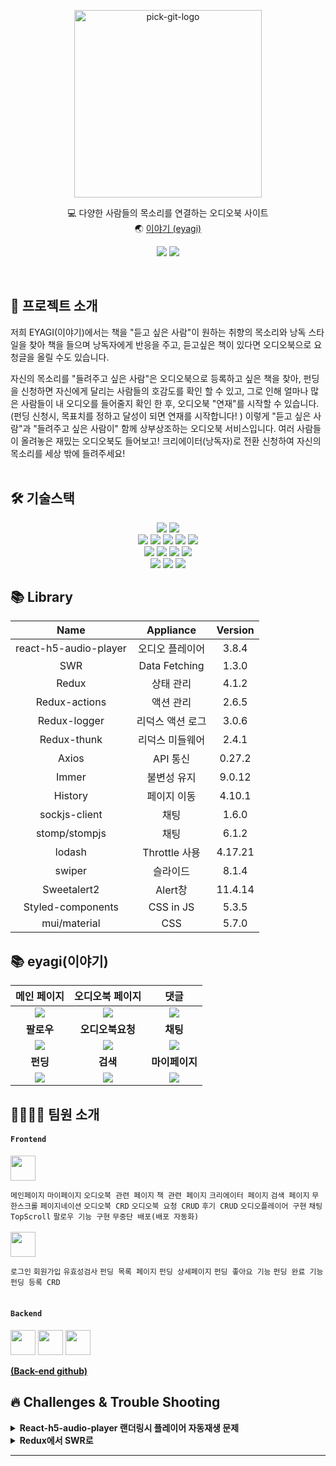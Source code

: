 <p align="center">
<img src="https://user-images.githubusercontent.com/61370487/171013112-796a9d06-6b91-4012-9af7-ee9ccfb20eaf.png" alt="pick-git-logo" width="300" height="300">
</p>
<div align="center">
  
💻 다양한 사람들의 목소리를 연결하는 오디오북 사이트</br>
🌏 [이야기 (eyagi)](https://www.eyagibook.shop/)
</div>
<div align="center">
  
<a href="https://balanced-desk-3a4.notion.site/EYAGI-06e6113484324fe8ba37ec83e5e70b8d"><img src="https://img.shields.io/badge/Notion-%23000000.svg?style=for-the-badge&logo=notion&logoColor=white&link=https://balanced-desk-3a4.notion.site/EYAGI-06e6113484324fe8ba37ec83e5e70b8d/"/></a>
<a href="https://www.instagram.com/_eyagi_"><img src="https://img.shields.io/badge/Instagram-%23E4405F.svg?style=for-the-badge&logo=Instagram&logoColor=white&link=https://www.instagram.com/_eyagi_/"/></a>
  
</div>
<br/>

## 🙌 프로젝트 소개
 저희 EYAGI(이야기)에서는
책을 "듣고 싶은 사람"이 원하는 취향의 목소리와 낭독 스타일을 찾아 책을 들으며 낭독자에게 반응을 주고, 듣고싶은 책이 있다면 오디오북으로 요청글을 올릴 수도 있습니다.

자신의 목소리를 "들려주고 싶은 사람"은 오디오북으로 등록하고 싶은 책을 찾아, 펀딩을 신청하면 자신에게 달리는 사람들의 호감도를 확인 할 수 있고, 그로 인해 얼마나 많은 사람들이 내 오디오를 들어줄지 확인 한 후, 오디오북 "연재"를 시작할 수 있습니다. (펀딩 신청시, 목표치를 정하고 달성이 되면 연재를 시작합니다! )
이렇게 "듣고 싶은 사람"과 "들려주고 싶은 사람이" 함께 상부상조하는 오디오북 서비스입니다.
여러 사람들이 올려놓은 재밌는 오디오북도 들어보고!
크리에이터(낭독자)로 전환 신청하여 자신의 목소리를 세상 밖에 들려주세요!
<br />
<br />
## 🛠 기술스택
<p align="center">
<img src="https://img.shields.io/badge/JavaScript-F7DF1E?style=&logo=JavaScript&logoColor=white"/>
 <img src="https://img.shields.io/badge/Visual Studio Code-007ACC?style=&logo=Visual Studio Code&logoColor=white"/>
<br>
<img src="https://img.shields.io/badge/React-61DAFB?style=&logo=React&logoColor=white"/>
<img src="https://img.shields.io/badge/Redux-764ABC?style=&logo=Redux&logoColor=white"/>
<img src="https://img.shields.io/badge/React Router-CA4245?style=&logo=React Router&logoColor=white"/>
<img src="https://img.shields.io/badge/Axios-6828e2?style="/>
<img src="https://img.shields.io/badge/SWR-000000?style="/>
<br />
<img src="https://img.shields.io/badge/CSS-1572B6?style=&logo=CSS3&logoColor=white"/>
<img src="https://img.shields.io/badge/MUI-007FFF?style=&logo=MUI&logoColor=white"/> 
<img src="https://img.shields.io/badge/Swiper-6332F6?style=&logo=Swiper&logoColor=white"/> 
<img src="https://img.shields.io/badge/styled-components-DB7093?style=&logo=styled-components&logoColor=white"/>
<br>
 <img src="https://img.shields.io/badge/AWS Amplify-ff9900?style=&logo=AWS Amplify&logoColor=white"/>
 <img src="https://img.shields.io/badge/Git-F05032?style=&logo=Git&logoColor=white"/>
 <img src="https://img.shields.io/badge/GitHub-181717?style=&logo=GitHub&logoColor=white"/> 
</p>

## 📚 Library

|Name|Appliance|Version|
|:---:|:---:|:---:|
|react-h5-audio-player|오디오 플레이어|3.8.4|
|SWR|Data Fetching|1.3.0|
|Redux|상태 관리|4.1.2|
|Redux-actions|액션 관리|2.6.5|
|Redux-logger|리덕스 액션 로그|3.0.6|
|Redux-thunk|리덕스 미들웨어|2.4.1|
|Axios|API 통신|0.27.2|
|Immer|불변성 유지|9.0.12|
|History|페이지 이동|4.10.1|
|sockjs-client|채팅|1.6.0|
|stomp/stompjs|채팅|6.1.2|
|lodash|Throttle 사용|4.17.21|
|swiper|슬라이드|8.1.4|
|Sweetalert2|Alert창|11.4.14|
|Styled-components|CSS in JS|5.3.5|
|mui/material|CSS|5.7.0|


## :books: eyagi(이야기)
|메인 페이지|오디오북 페이지|댓글|
|:-:|:-:|:-:|
|<img src=https://user-images.githubusercontent.com/61370487/171026913-adb69bee-9171-4b12-b273-8f1a5fe828f3.gif>|<img src=https://user-images.githubusercontent.com/61370487/171030696-98bbaa9e-347b-4633-956c-77462db17670.gif>|<img src=https://user-images.githubusercontent.com/61370487/171026534-71d090f4-0d17-465b-aa59-c2384232e88c.gif>|
|<b>팔로우</b>|<b>오디오북요청</b>|<b>채팅</b>|
|<img src=https://user-images.githubusercontent.com/61370487/171026610-b4584b86-0174-4c28-ae57-b25fe1f561f8.gif>|<img src=https://user-images.githubusercontent.com/61370487/171030045-42a40812-b807-4b52-ab75-199d88a075eb.gif>|<img src=https://user-images.githubusercontent.com/61370487/171029947-8c62bbd1-fe94-41f6-9714-0a08e9e63151.gif>|
|<b>펀딩</b>|<b>검색</b>|<b>마이페이지</b>|
|<img src=https://user-images.githubusercontent.com/61370487/171026925-7215b3f8-7369-4f58-a4f6-bd57493b21ed.gif>|<img src=https://user-images.githubusercontent.com/61370487/171030108-3e4bc940-20ff-497a-9484-e920b958cef9.gif>|<img src=https://user-images.githubusercontent.com/61370487/171030132-8b300843-90f0-4e72-8271-933c75026aff.gif>|
## 👨‍💻👩‍💻 팀원 소개
#### `Frontend`
 <a href="https://github.com/JIEUN24" target="_blank"><img height="40"  src="https://img.shields.io/static/v1?label=React&message=최지은 &color=61dafb&style=for-the-badge&>"/></a>

 `메인페이지`  `마이페이지` `오디오북 관련 페이지` `책 관련 페이지` `크리에이터 페이지`  `검색 페이지` `무한스크롤` `페이지네이션` `오디오북 CRD` `오디오북 요청 CRUD` `후기 CRUD` `오디오플레이어 구현` `채팅` `TopScroll` `팔로우 기능 구현` `무중단 배포(배포 자동화)`
 <br />
 <br />
 <a href="https://github.com/hyopp" target="_blank"><img height="40"  src="https://img.shields.io/static/v1?label=React&message=권효빈 &color=61dafb&style=for-the-badge&>"/></a>
 
 `로그인` `회원가입` `유효성검사` `펀딩 목록 페이지` `펀딩 상세페이지` `펀딩 좋아요 기능` `펀딩 완료 기능` `펀딩 등록 CRD`
  <br />
 <br />
#### `Backend`
<a href="https://github.com/EunheaSong" target="_blank"><img height="40"  src="https://img.shields.io/static/v1?label=Spring&message=송은혜 &color=08CE5D&style=for-the-badge&>"/></a>
<a href="https://github.com/akrwkdrrr99" target="_blank"><img height="40"  src="https://img.shields.io/static/v1?label=Spring&message=김승균 &color=08CE5D&style=for-the-badge&>"/></a>
<a href="https://github.com/yunju2" target="_blank"><img height="40"  src="https://img.shields.io/static/v1?label=Spring&message=권윤주 &color=08CE5D&style=for-the-badge&>"/></a>

 **[(Back-end github)](https://github.com/Team-EYAGI/BE)** 
<br>


## 🔥 Challenges & Trouble Shooting
<details>
<summary><strong>React-h5-audio-player 랜더링시 플레이어 자동재생 문제</strong></summary>
  <br/>
  <ul>
<li><strong>문제상황</strong>
<p>- 오디오를 등록한 후 페이지 이동 후 랜더링이 될 때 모든 플레이어의 음악이 자동재생되는 문제가 발생했다.
<li><strong>해결방안</strong>
<p>-  react-h5-audio-player에서 기본적으로 제공하는 autoplay를 이용해보려고 했지만 autoplay가 먹히지 않았다.
<p>- 리액트 훅 useRef를 이용하여 플레이어를 정지시키는 방법을 이용했다.
<li><strong>결과</strong>
<p>- 먼저 useRef를 이용해 마이페이지에 있는 오디오 플레이어에 접근한 후, useEffect를 이용해 랜더링시 재생 버튼을 정지시킨다.
  </ul>
</details>
  
<details>
<summary><strong>Redux에서 SWR로</strong></summary>
  <br/>
  <ul>
<li><strong>문제상황</strong>
<p>- 전역상태관리를 위해 리덕스라는 상태관리 라이브러리를 선택하여 사용했는데 리덕스를 사용하다보니 몇가지의 불편한점과 비효율적인 면이 눈에 보이기 시작했다.
<p>- 리덕스를 이용하면서 비동기 처리를 위해 redux-thunk라는 미들웨어를 사용했는데 리덕스 흐름에 따라 View -> Dispatch -> Action -> Reducer -> Store -> State 코드를 작성하며 생각보다 많은 코드 양과 한번 가져왔던 정보라도 다시 get요청을 하면 요청을 할 때마다 새롭게 데이터를 불러와야 하는 것이 비효율적이라는 생각이 들었다. 또한 지속적으로 리덕스 로컬 스토어의 상태를 서버 상태와 맞추기 위해 동기화 해야 하는 추가 작업에도 불편함을 느꼈다.
<li><strong>해결방안</strong>
<p>- 리덕스의 불편한 점을 해결해보고자 data fetching 라이브러리를 찾아보던 중 SWR과 React-Query를 알게 되었는데 프로젝트 기간이 얼마 남지 않은 상태에서 진행해야하기 때문에 SWR을 먼저 부분 적용해보기로 결정했다.
<p>- 리덕스에서 SWR로 부분 변경(GET) -> - 리덕스를 사용하면 액션, 액션 생성 함수, 미들웨어, 리듀서, 스토어에 대한 코드를 하나하나 모두 작성해야하지만 SWR은 그러한 작업을 확 줄여준다.
 또한 SWR은 기본적으로 한번 가지고 온 데이터를 저장해두며 일정 시간마다 자동으로 네트워크 통신을 하기 때문에 자동으로 최신화 작업이 이루어진다.
<li><strong>결과</strong>
<p>-  redux를 이용하여 get요청을 시도했을 때보다 훨씬 더 간편하고 data fetching 관리가 수월해졌다는 것을 알 수 있다.
  </ul>
</details>

* * *